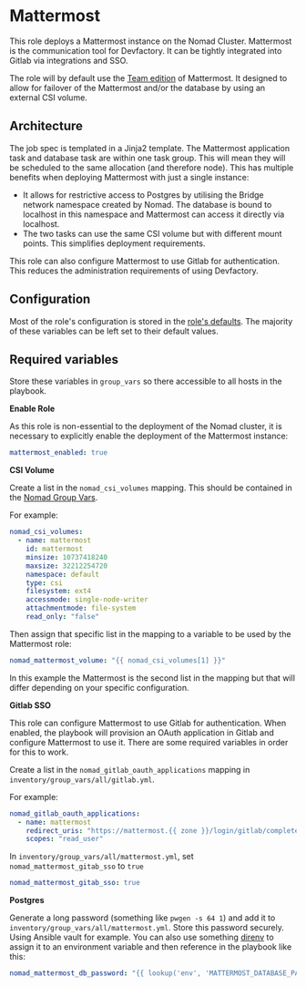 # Mattermost

This role deploys a Mattermost instance on the Nomad Cluster.
Mattermost is the communication tool for Devfactory.
It can be tightly integrated into Gitlab via integrations and SSO.

The role will by default use the [Team edition](https://hub.docker.com/r/mattermost/mattermost-team-edition/) of Mattermost.
It designed to allow for failover of the Mattermost and/or the database by using an external CSI volume.

## Architecture

The job spec is templated in a Jinja2 template. 
The Mattermost application task and database task are within one task group. This will mean they will be scheduled to the same allocation (and therefore node). 
This has multiple benefits when deploying Mattermost with just a single instance:  
- It allows for restrictive access to Postgres by utilising the Bridge network namespace created by Nomad. The database is bound to localhost in this namespace and Mattermost can access it directly via localhost.
- The two tasks can use the same CSI volume but with different mount points. This simplifies deployment requirements. 

This role can also configure Mattermost to use Gitlab for authentication. This reduces the administration requirements of using Devfactory.

## Configuration

Most of the role's configuration is stored in the [role's defaults](./defaults/main.yml).
The majority of these variables can be left set to their default values.

## Required variables

Store these variables in `group_vars` so there accessible to all hosts in the playbook.

**Enable Role**


As this role is non-essential to the deployment of the Nomad cluster, it is necessary to explicitly enable the deployment of the Mattermost instance:

```yaml
mattermost_enabled: true
```

**CSI Volume**

Create a list in the `nomad_csi_volumes` mapping. This should be contained in the [Nomad Group Vars](../../../azure-inv/group_vars/nomad/all.yml).


For example:
```yaml
nomad_csi_volumes:
  - name: mattermost 
    id: mattermost
    minsize: 10737418240 
    maxsize: 32212254720
    namespace: default
    type: csi 
    filesystem: ext4
    accessmode: single-node-writer
    attachmentmode: file-system
    read_only: "false"
```

Then assign that specific list in the mapping to a variable to be used by the Mattermost role:
```yaml
nomad_mattermost_volume: "{{ nomad_csi_volumes[1] }}"
```

In this example the Mattermost is the second list in the mapping but that will differ depending on your specific configuration. 


**Gitlab SSO**

This role can configure Mattermost to use Gitlab for authentication. When enabled, the playbook will provision an OAuth application in Gitlab and configure Mattermost to use it.
There are some required variables in order for this to work.

Create a list in the `nomad_gitlab_oauth_applications` mapping in `inventory/group_vars/all/gitlab.yml`.

For example:
```yaml
nomad_gitlab_oauth_applications:
  - name: mattermost
    redirect_uris: "https://mattermost.{{ zone }}/login/gitlab/complete%0Ahttps://mattermost.{{ zone }}/signup/gitlab/complete"
    scopes: "read_user"
```

In `inventory/group_vars/all/mattermost.yml`, set `nomad_mattermost_gitab_sso` to `true`

```yaml
nomad_mattermost_gitab_sso: true
```

**Postgres**

Generate a long password (something like `pwgen -s 64 1`) and add it to `inventory/group_vars/all/mattermost.yml`.
Store this password securely. Using Ansible vault for example. 
You can also use something [direnv](https://direnv.net/) to assign it to an environment variable and then reference in the playbook like this:  

```yaml
nomad_mattermost_db_password: "{{ lookup('env', 'MATTERMOST_DATABASE_PASSWORD') }}"
```




